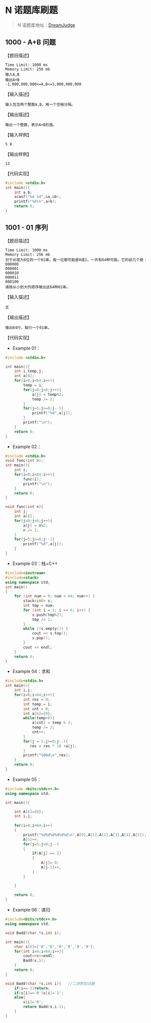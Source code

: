 # N 诺题库刷题

> N 诺题库地址：[DreamJudge](http://noobdream.com/DreamJudge/Issue/page/0/)

## 1000 - A+B 问题

【题目描述】

```
Time Limit: 1000 ms
Memory Limit: 256 mb
输入A,B
输出A+B
-1,000,000,000<=A,B<=1,000,000,000
```

【输入描述】

```
输入包含两个整数A,B，用一个空格分隔。
```

【输出描述】

```
输出一个整数，表示A+B的值。
```

【输入样例】

```
5 8
```

【输出样例】

```
13
```

【代码实现】

```c
#include <stdio.h>
int main(){
	int a,b;
	scanf("%d %d",&a,&b);
	printf("%d\n",a+b);
	return 0;
}
```

## 1001 - 01 序列

【题目描述】

```
Time Limit: 1000 ms
Memory Limit: 256 mb
对于长度为6位的一个01串，每一位都可能是0或1，一共有64种可能。它的前几个是：
000000
000001
000010
000011
000100
请按从小到大的顺序输出这64种01串。
```

【输入描述】

```
无
```

【输出描述】

```
输出64行，每行一个01串。
```

【代码实现】

* Example 01：

```c
#include <stdio.h>

int main(){
	int i,temp,j;
	int a[6];
	for(i=0;i<64;i++){
		temp = i;
		for(j=0;j<6;j++){
			a[j] = temp%2;
			temp /= 2;
		}
		for(j=5;j>=0;j--){
			printf("%d",a[j]);
		}
		printf("\n");
	}
	return 0;
} 
```

* Example 02：

```c
#include <stdio.h>
void func(int n);
int main(){
	int i;
	for(i=0;i<64;i++){
		func(i);
		printf("\n");
	}
	return 0;
} 

void func(int n){
	int j;
	int a[6];
	for(j=0;j<6;j++){
		a[j] = n%2;
		n /= 2;
	}
	for(j=5;j>=0;j--){
		printf("%d",a[j]);
	}
}
```

* Example 03：栈+C++

```cpp
#include<iostream>
#include<stack>
using namespace std;
int main()
{
	for (int num = 0; num < 64; num++) {
		stack<int> s;
		int tmp = num;
		for (int i = 1; i <= 6; i++) {
			s.push(tmp%2);
			tmp /= 2;
		}
		while (!s.empty()) {
			cout << s.top();
			s.pop();
		}
		cout << endl;
	}
	return 0;
}
```

* Example 04：求和

```c
#include<stdio.h>
int main(){
    int i,j;     
    for(i=0;i<64;i++){
    	int res = 0;
        int temp = i;
		int cnt = 0;   
		int a[6]={0};
        while(temp>0){
            a[cnt] = temp % 2;
            temp /= 2;
            cnt++;
        }
        for(j = 5;j>=0;j--){
           res = res * 10 +a[j];
        }
        printf("%06d\n",res);
    }
    return 0;
}
```

* Example 05：

```cpp
#include <bits/stdc++.h>
using namespace std;

int main(){

    int A[6]={0};
    int i,j;
    
    for(i=0;i<64;i++)
    {
        printf("%d%d%d%d%d%d\n",A[0],A[1],A[2],A[3],A[4],A[5]);
        A[5]++;
        for(j=5;j>0;j--)
        {
            if(A[j] == 2)
            {
                A[j]= 0;
                A[j-1]++;
            }
        }

    }
    
    return 0;
}
```

* Example 06：递归

```cpp
#include<bits/stdc++.h>
using namespace std;

void Badd(char *s,int i); 

int main(){
    char s[6]={'0','0','0','0','0','0'};
    for(int i=0;i<64;i++){
        cout<<s<<endl;
        Badd(s,5);      
    }
    return 0;
}

void Badd(char *s,int i){   //二进制加法器 
    if(i==-1)return;
    if(s[i]=='0')s[i]='1';
    else{
        s[i]='0';
        return Badd(s,i-1);
    }    
}
```

